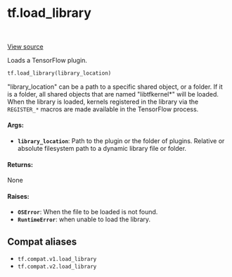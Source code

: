 <div itemscope itemtype="http://developers.google.com/ReferenceObject">
<meta itemprop="name" content="tf.load_library" />
<meta itemprop="path" content="Stable" />
</div>

# tf.load_library

<!-- Insert buttons and diff -->

<table class="tfo-notebook-buttons tfo-api" align="left">
</table>

<a target="_blank" href="/code/stable/tensorflow/python/framework/load_library.py">View source</a>



Loads a TensorFlow plugin.

``` python
tf.load_library(library_location)
```



<!-- Placeholder for "Used in" -->

"library_location" can be a path to a specific shared object, or a folder.
If it is a folder, all shared objects that are named "libtfkernel*" will be
loaded. When the library is loaded, kernels registered in the library via the
`REGISTER_*` macros are made available in the TensorFlow process.

#### Args:


* <b>`library_location`</b>: Path to the plugin or the folder of plugins.
  Relative or absolute filesystem path to a dynamic library file or folder.


#### Returns:

None



#### Raises:


* <b>`OSError`</b>: When the file to be loaded is not found.
* <b>`RuntimeError`</b>: when unable to load the library.

## Compat aliases

* `tf.compat.v1.load_library`
* `tf.compat.v2.load_library`

